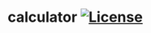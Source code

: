 # calculator   [![License](https://img.shields.io/github/license/Mojang/DataFixerUpper.svg)](https://github.com/super-system-studio/calculator/blob/master/LICENSE)
